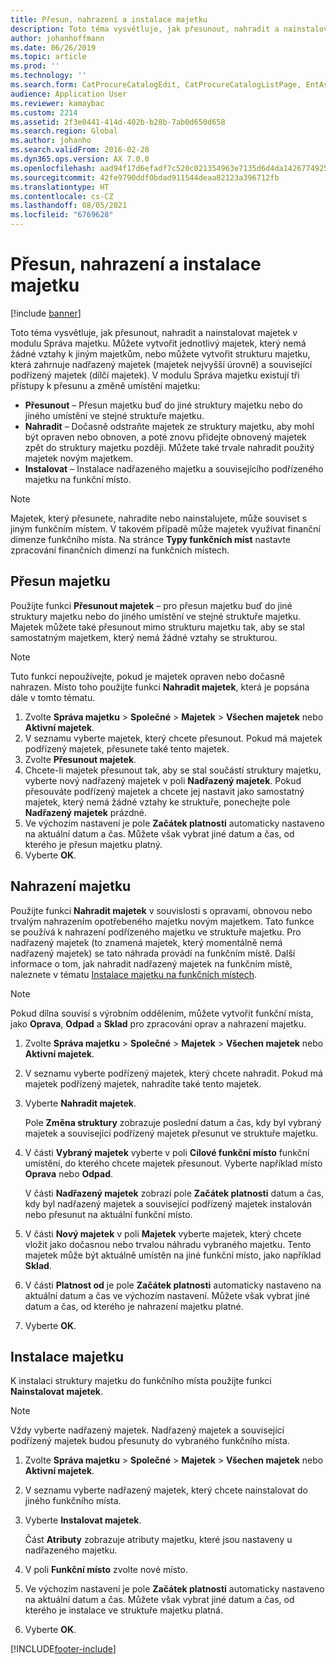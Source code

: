 ```yaml
---
title: Přesun, nahrazení a instalace majetku
description: Toto téma vysvětluje, jak přesunout, nahradit a nainstalovat majetek v modulu Správa majetku.
author: johanhoffmann
ms.date: 06/26/2019
ms.topic: article
ms.prod: ''
ms.technology: ''
ms.search.form: CatProcureCatalogEdit, CatProcureCatalogListPage, EntAssetObjectReplace, EntAssetObjectInstallLookup, EntAssetObjectMove, EntAssetObjectTableEditSubObjects
audience: Application User
ms.reviewer: kamaybac
ms.custom: 2214
ms.assetid: 2f3e0441-414d-402b-b28b-7ab0d650d658
ms.search.region: Global
ms.author: johanho
ms.search.validFrom: 2016-02-28
ms.dyn365.ops.version: AX 7.0.0
ms.openlocfilehash: aad94f17d6efadf7c520c021354963e7135d6d4da1426774925ce877f705e01a
ms.sourcegitcommit: 42fe9790ddf0bdad911544deaa82123a396712fb
ms.translationtype: HT
ms.contentlocale: cs-CZ
ms.lasthandoff: 08/05/2021
ms.locfileid: "6769628"
---
```

# <a name="move-replace-and-install-assets"></a>Přesun, nahrazení a instalace majetku

[!include [banner](../../includes/banner.md)]

 

Toto téma vysvětluje, jak přesunout, nahradit a nainstalovat majetek v modulu Správa majetku. Můžete vytvořit jednotlivý majetek, který nemá žádné vztahy k jiným majetkům, nebo můžete vytvořit strukturu majetku, která zahrnuje nadřazený majetek (majetek nejvyšší úrovně) a související podřízený majetek (dílčí majetek). V modulu Správa majetku existují tři přístupy k přesunu a změně umístění majetku:

- **Přesunout** – Přesun majetku buď do jiné struktury majetku nebo do jiného umístění ve stejné struktuře majetku.
- **Nahradit** – Dočasně odstraňte majetek ze struktury majetku, aby mohl být opraven nebo obnoven, a poté znovu přidejte obnovený majetek zpět do struktury majetku později. Můžete také trvale nahradit použitý majetek novým majetkem.
- **Instalovat** – Instalace nadřazeného majetku a souvisejícího podřízeného majetku na funkční místo.

> [!NOTE]
> Majetek, který přesunete, nahradíte nebo nainstalujete, může souviset s jiným funkčním místem. V takovém případě může majetek využívat finanční dimenze funkčního místa. Na stránce **Typy funkčních míst** nastavte zpracování finančních dimenzí na funkčních místech.

## <a name="move-asset"></a>Přesun majetku

Použijte funkci **Přesunout majetek** – pro přesun majetku buď do jiné struktury majetku nebo do jiného umístění ve stejné struktuře majetku. Majetek můžete také přesunout mimo strukturu majetku tak, aby se stal samostatným majetkem, který nemá žádné vztahy se strukturou.

> [!NOTE]
> Tuto funkci nepoužívejte, pokud je majetek opraven nebo dočasně nahrazen. Místo toho použijte funkci **Nahradit majetek**, která je popsána dále v tomto tématu.

1. Zvolte **Správa majetku** \> **Společné** \> **Majetek** \> **Všechen majetek** nebo **Aktivní majetek**.
2. V seznamu vyberte majetek, který chcete přesunout. Pokud má majetek podřízený majetek, přesunete také tento majetek.
3. Zvolte **Přesunout majetek**.
4. Chcete-li majetek přesunout tak, aby se stal součástí struktury majetku, vyberte nový nadřazený majetek v poli **Nadřazený majetek**. Pokud přesouváte podřízený majetek a chcete jej nastavit jako samostatný majetek, který nemá žádné vztahy ke struktuře, ponechejte pole **Nadřazený majetek** prázdné.
5. Ve výchozím nastavení je pole **Začátek platnosti** automaticky nastaveno na aktuální datum a čas. Můžete však vybrat jiné datum a čas, od kterého je přesun majetku platný.
6. Vyberte **OK**.

## <a name="replace-asset"></a>Nahrazení majetku

Použijte funkci **Nahradit majetek** v souvislosti s opravami, obnovou nebo trvalým nahrazením opotřebeného majetku novým majetkem. Tato funkce se používá k nahrazení podřízeného majetku ve struktuře majetku. Pro nadřazený majetek (to znamená majetek, který momentálně nemá nadřazený majetek) se tato náhrada provádí na funkčním místě. Další informace o tom, jak nahradit nadřazený majetek na funkčním místě, naleznete v tématu [Instalace majetku na funkčních místech](../functional-locations/install-objects-on-functional-locations.md).

> [!NOTE]
> Pokud dílna souvisí s výrobním oddělením, můžete vytvořit funkční místa, jako **Oprava**, **Odpad** a **Sklad** pro zpracování oprav a nahrazení majetku.

1. Zvolte **Správa majetku** \> **Společné** \> **Majetek** \> **Všechen majetek** nebo **Aktivní majetek**.
2. V seznamu vyberte podřízený majetek, který chcete nahradit. Pokud má majetek podřízený majetek, nahradíte také tento majetek.
3. Vyberte **Nahradit majetek**.

    Pole **Změna struktury** zobrazuje poslední datum a čas, kdy byl vybraný majetek a související podřízený majetek přesunut ve struktuře majetku.

4. V části **Vybraný majetek** vyberte v poli **Cílové funkční místo** funkční umístění, do kterého chcete majetek přesunout. Vyberte například místo **Oprava** nebo **Odpad**.

    V části **Nadřazený majetek** zobrazí pole **Začátek platnosti** datum a čas, kdy byl nadřazený majetek a související podřízený majetek instalován nebo přesunut na aktuální funkční místo.

5. V části **Nový majetek** v poli **Majetek** vyberte majetek, který chcete vložit jako dočasnou nebo trvalou náhradu vybraného majetku. Tento majetek může být aktuálně umístěn na jiné funkční místo, jako například **Sklad**.
7. V části **Platnost od** je pole **Začátek platnosti** automaticky nastaveno na aktuální datum a čas ve výchozím nastavení. Můžete však vybrat jiné datum a čas, od kterého je nahrazení majetku platné.
8. Vyberte **OK**.

## <a name="install-asset"></a>Instalace majetku

K instalaci struktury majetku do funkčního místa použijte funkci **Nainstalovat majetek**.

> [!NOTE]
> Vždy vyberte nadřazený majetek. Nadřazený majetek a související podřízený majetek budou přesunuty do vybraného funkčního místa.

1. Zvolte **Správa majetku** \> **Společné** \> **Majetek** \> **Všechen majetek** nebo **Aktivní majetek**.
2. V seznamu vyberte nadřazený majetek, který chcete nainstalovat do jiného funkčního místa.
3. Vyberte **Instalovat majetek**.

    Část **Atributy** zobrazuje atributy majetku, které jsou nastaveny u nadřazeného majetku.

4. V poli **Funkční místo** zvolte nové místo.
5. Ve výchozím nastavení je pole **Začátek platnosti** automaticky nastaveno na aktuální datum a čas. Můžete však vybrat jiné datum a čas, od kterého je instalace ve struktuře majetku platná.
6. Vyberte **OK**.


[!INCLUDE[footer-include](../../../includes/footer-banner.md)]